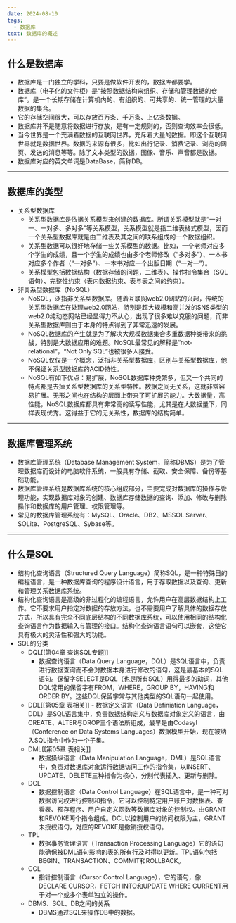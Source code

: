 ```yaml
---
date: 2024-08-10
tags:
  - 数据库
text: 数据库的概述
---
```


## 什么是数据库
- 数据库是一门独立的学科，只要是做软件开发的，数据库都要学。
- 数据库（电子化的文件柜）是“按照数据结构来组织、存储和管理数据的仓库”。是一个长期存储在计算机内的、有组织的、可共享的、统一管理的大量数据的集合。
- 它的存储空间很大，可以存放百万条、千万条、上亿条数据。
- 数据库并不是随意将数据进行存放，是有一定规则的，否则查询效率会很低。
- 当今世界是一个充满着数据的互联网世界，充斥着大量的数据。即这个互联网世界就是数据世界。数据的来源有很多，比如出行记录、消费记录、浏览的网页、发送的消息等等。除了文本类型的数据，图像、音乐、声音都是数据。
- 数据库对应的英文单词是DataBase，简称DB。
---
## 数据库的类型
- 关系型数据库
	- 关系型数据库是依据关系模型来创建的数据库。所谓关系模型就是“一对一、一对多、多对多”等关系模型，关系模型就是指二维表格式模型，因而一个关系型数据库就是由二维表及其之间的联系组成的一个数据组织。
	- 关系型数据可以很好地存储一些关系模型的数据。比如，一个老师对应多个学生的成绩，且一个学生的成绩也由多个老师修改（“多对多”）、一本书对应多个作者（“一对多”）、一本书对应一个出版日期（“一对一”）。
	- 关系模型包括数据结构（数据存储的问题，二维表）、操作指令集合（SQL语句）、完整性约束（表内数据约束、表与表之间的约束）。
- 非关系型数据库（NoSQL）
	- NoSQL，泛指非关系型数据库。随着互联网web2.0网站的兴起，传统的关系型数据库在处理web2.0网站，特别是超大规模和高并发的SNS类型的web2.0纯动态网站已经显得力不从心，出现了很多难以克服的问题，而非关系型数据库则由于本身的特点得到了非常迅速的发展。
	- NoSQL数据库的产生就是为了解决大规模数据集合多重数据种类带来的挑战，特别是大数据应用的难题。NoSQL最常见的解释是“not-relational”，“Not Only SQL”也被很多人接受。
	- NoSQL仅仅是一个概念，泛指非关系型数据库，区别与关系型数据库，他不保证关系型数据库的ACID特性。
	- NoSQL有如下优点：易扩展，NoSQL数据库种类繁多，但又一个共同的特点都是去掉关系型数据库的关系型特性。数据之间无关系，这就非常容易扩展。无形之间也在结构的层面上带来了可扩展的能力。大数据量，高性能，NoSQL数据库都具有非常高的读写性能，尤其是在大数据量下，同样表现优秀。这得益于它的无关系性，数据库的结构简单。
---
## 数据库管理系统
- 数据库管理系统（Database Management System，简称DBMS）是为了管理数据库而设计的电脑软件系统，一般具有存储、截取、安全保障、备份等基础功能。
- 数据库管理系统是数据库系统的核心组成部分，主要完成对数据库的操作与管理功能，实现数据库对象的创建、数据库存储数据的查询、添加、修改与删除操作和数据库的用户管理、权限管理等。
- 常见的数据库管理系统有：MySQL、Oracle、DB2、MSSOL Server、SOLite、PostgreSQL、Sybase等。
---
## 什么是SQL
- 结构化查询语言（Structured Query Language）简称SQL，是一种特殊目的编程语言，是一种数据库查询的程序设计语言，用于存取数据以及查询、更新和管理关系数据库系统。
- 结构化查询语言是高级的非过程化的编程语言，允许用户在高层数据结构上工作。它不要求用户指定对数据的存放方法，也不需要用户了解具体的数据存放方式，所以具有完全不同底层结构的不同数据库系统，可以使用相同的结构化查询语言作为数据输入与管理的接口。结构化查询语言语句可以嵌套，这使它具有极大的灵活性和强大的功能。
- SQL的分类
	- DQL[[第04章 查询SQL专题]]
		- 数据查询语言（Data Query Language，DQL）是SQL语言中，负责进行数据查询而不会对数据本身进行修改的语句，这是最基本的SQL语句。保留字SELECT是DQL（也是所有SQL）用得最多的动词，其他DQL常用的保留字有FROM，WHERE，GROUP BY，HAVING和ORDER BY。这些DQL保留字常与其他类型的SQL语句一起使用。
	- DDL[[第05章 表相关]]
			- 数据定义语言（Data Definiation Language，DDL）是SQL语言集中，负责数据结构定义与数据库对象定义的语言，由CREATE、ALTER与DROP三个语法所组成，最早是由Codasyl（Conference on Data Systems Languages）数据模型开始，现在被纳入SQL指令中作为一个子集。
	- DML[[第05章 表相关]]
		- 数据操纵语言（Data Manipulation Language，DML）是SQL语言中，负责对数据库对象运行数据访问工作的指令集，以INSERT、UPDATE、DELETE三种指令为核心，分别代表插入、更新与删除。
	- DCL
		- 数据控制语言（Data Control Language）在SQL语言中，是一种可对数据访问权进行控制和指令，它可以控制特定用户账户对数据表、查看表、预存程序、用户自定义函数等数据库对象的控制权。由GRANT和REVOKE两个指令组成。DCL以控制用户的访问权限为主，GRANT未授权语句，对应的REVOKE是撤销授权语句。
	- TPL
		- 数据事务管理语言（Transaction Processing Language）它的语句能确保被DML语句影响的表的所有行及时得以更新。TPL语句包括BEGIN、TRANSACTION、COMMIT和ROLLBACK。
	- CCL
		- 指针控制语言（Cursor Control Language），它的语句，像DECLARE CURSOR，FETCH INTO和UPDATE WHERE CURRENT用于对一个或多个表单独立的操作。
	- DBMS、SQL、DB之间的关系
		- DBMS通过SQL来操作DB中的数据。